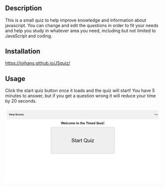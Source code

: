 # <JavaScript Quiz>

## Description

This is a small quiz to help improve knowledge and information about javascript. You can change and edit the questions in order to fit your needs and help you study in whatever area you need, including but not limited to JavaScript and coding.

## Installation

https://jojhans.github.io/JSquiz/

## Usage

Click the start quiz button once it loads and the quiz will start! You have 5 minutes to answer, but if you get a question wrong it will reduce your time by 20 seconds. 
    
![Website](./assets/images/screenshot.png)
